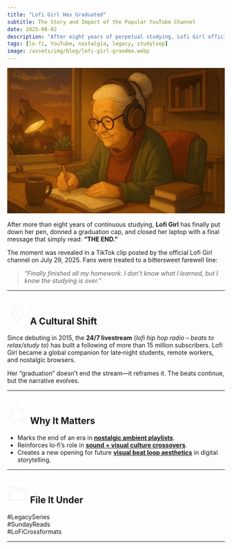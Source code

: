 ```yaml
---
title: "Lofi Girl Has Graduated"
subtitle: The Story and Impact of the Popular YouTube Channel
date: 2025-08-02
description: "After eight years of perpetual studying, Lofi Girl officially 'graduates'—what it means for the livestream phenomenon and lo‑fi culture."
tags: [lo‑fi, YouTube, nostalgia, legacy, studyloop]
image: /assets/img/blog/lofi-girl-grandma.webp
---
```


![Parody illustration of Lofi Girl as a grandma after years of studying — fan meme parody](/assets/img/blog/lofi-girl-grandma.webp)

After more than eight years of continuous studying, **Lofi Girl** has finally put down her pen, donned a graduation cap, and closed her laptop with a final message that simply read: **“THE END.”**

The moment was revealed in a TikTok clip posted by the official Lofi Girl channel on July 29, 2025. Fans were treated to a bittersweet farewell line:

> _“Finally finished all my homework. I don’t know what I learned, but I know the studying is over.”_

---

## <img src="/assets/ui/pin.svg" alt="Pin icon" class="icon-sm" /> A Cultural Shift

Since debuting in 2015, the **24/7 livestream** (_lofi hip hop radio – beats to relax/study to_) has built a following of more than 15 million subscribers. Lofi Girl became a global companion for late‑night students, remote workers, and nostalgic browsers.

Her “graduation” doesn’t end the stream—it reframes it. The beats continue, but the narrative evolves.

---

## <img src="/assets/ui/splatter.svg" alt="Splatter icon" class="icon-sm" /> Why It Matters

- Marks the end of an era in **[nostalgic ambient playlists](/tag/nostalgic/)**.
- Reinforces lo‑fi’s role in **[sound + visual culture crossovers](/tag/crossovers/)**.
- Creates a new opening for future **[visual beat loop aesthetics](/tag/visual-beat-loop/)** in digital storytelling.

---

## <img src="/assets/ui/folder.svg" alt="Folder icon" class="icon-sm" /> File It Under

#LegacySeries  
#SundayReads  
#LoFiCrossformats

---
